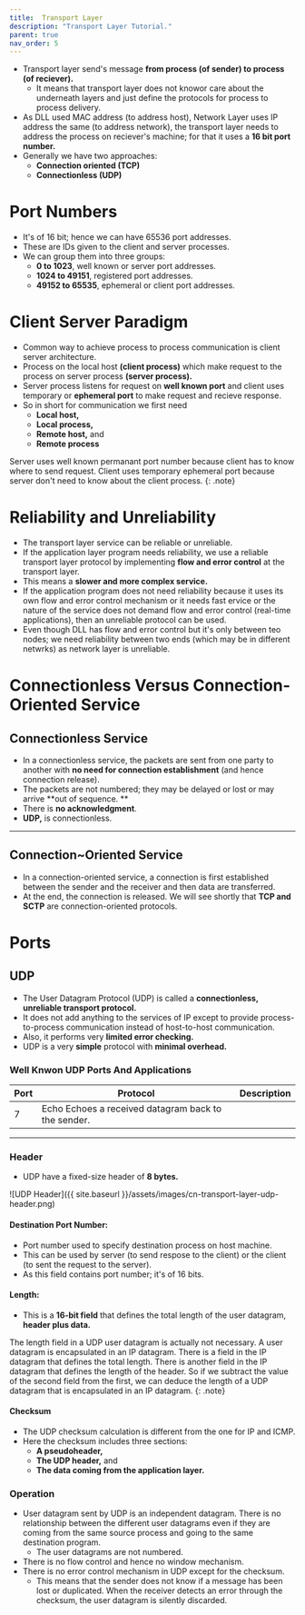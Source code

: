 ```yaml
---
title:  Transport Layer
description: "Transport Layer Tutorial."
parent: true
nav_order: 5
---
```


- Transport layer send's message **from process (of sender) to process (of reciever).**
    - It means that transport layer does not knowor care about the underneath layers and just define the protocols for process to process delivery.
- As DLL used MAC address (to address host), Network Layer uses IP address the same (to address network), the transport layer needs to address the process on reciever's machine; for that it uses a **16 bit port number.**
- Generally we have two approaches:
    - **Connection oriented (TCP)**
    - **Connectionless (UDP)**

# Port Numbers

- It's of 16 bit; hence we can have 65536 port addresses.
- These are IDs given to the client and server processes.
- We can group them into three groups:
    - **0 to 1023**, well known or server port addresses.
    - **1024 to 49151**, registered port addresses.
    - **49152 to 65535**, ephemeral or client port addresses.

# Client Server Paradigm

- Common way to achieve process to process communication is client server architecture.
- Process on the local host **(client process)** which make request to the process on server process **(server process).**
- Server process listens for request on **well known port** and client uses temporary or **ephemeral port** to make request and recieve response.
- So in short for communication we first need 
    - **Local host,** 
    - **Local process,** 
    - **Remote host,** and 
    - **Remote process**

Server uses well known permanant port number because client has to know where to send request. Client uses temporary ephemeral port because server don't need to know about the client process.
{: .note}

# Reliability and Unreliability

- The transport layer service can be reliable or unreliable. 
- If the application layer program needs reliability, we use a reliable transport layer protocol by implementing **flow and error control** at the transport layer. 
- This means a **slower and more complex service.**
- If the application program does not need reliability because it uses its own flow and error control mechanism or it needs fast  ervice or the nature of the service does not demand flow and error control (real-time applications), then an unreliable protocol can be used.
- Even though DLL has flow and error control but it's only between teo nodes; we need reliability between two ends (which may be in different netwrks) as network layer is unreliable.

# Connectionless Versus Connection-Oriented Service

## Connectionless Service

- In a connectionless service, the packets are sent from one party to another with **no need for connection establishment** (and hence connection release).
- The packets are not numbered; they may be delayed or lost or may arrive **out of sequence. **
- There is **no acknowledgment**.
- **UDP,** is connectionless.

***

## Connection~Oriented Service

- In a connection-oriented service, a connection is first established between the sender and the receiver and then data are transferred.  
- At the end, the connection is released. We will see shortly that **TCP and SCTP** are connection-oriented protocols.

# Ports

## UDP

- The User Datagram Protocol (UDP) is called a **connectionless, unreliable transport protocol.** 
- It does not add anything to the services of IP except to provide process-to-process communication instead of host-to-host communication. 
- Also, it performs very **limited error checking.**
- UDP is a very **simple** protocol with **minimal overhead.**

### Well Knwon UDP Ports And Applications

| Port | Protocol | Description |
|-|-|-|
| 7 | Echo Echoes a received datagram back to the sender. |

***

### Header

- UDP have a fixed-size header of **8 bytes.**

![UDP Header]({{ site.baseurl }}/assets/images/cn-transport-layer-udp-header.png)

#### Destination Port Number:

- Port number used to specify destination process on host machine.
- This can be used by server (to send respose to the client) or the client (to sent the request to the server).
- As this field contains port number; it's of 16 bits.

#### Length:

- This is a **16-bit field** that defines the total length of the user datagram, **header plus data.**

The length field in a UDP user datagram is actually not necessary. A user datagram is encapsulated in an IP datagram. There is a field in the IP datagram that defines the total length. There is another field in the IP datagram that defines the length of the  header. So if we subtract the value of the second field from the first, we can deduce the length of a UDP datagram that is encapsulated in an IP datagram.
{: .note}

#### Checksum

- The UDP checksum calculation is different from the one for IP and ICMP.
- Here the checksum includes three sections: 
    - **A pseudoheader,** 
    - **The UDP header,** and 
    - **The data coming from the application layer.**

### Operation

- User datagram sent by UDP is an independent datagram. There is no relationship between the different user datagrams even if they are coming from the same source process and going to the same destination program.
    - The user datagrams are not numbered.
- There is no flow control and hence no window mechanism.
- There is no error control mechanism in UDP except for the checksum.
    - This means that the sender does not know if a message has been lost or duplicated. When the receiver detects an error through the checksum, the user datagram is silently discarded.
